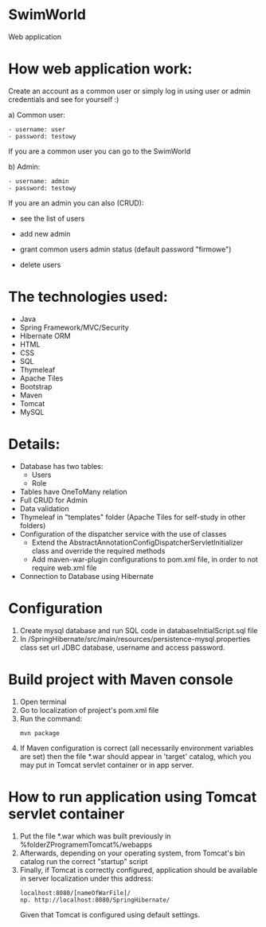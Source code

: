 # SwimWorld
Web application

# How web application work:
Create an account as a common user or simply log in using user or admin credentials and see for yourself :)
 
  a) Common user:
    
    - username: user
    - password: testowy
 
  If you are a common user you can go to the SwimWorld
  
  b) Admin:
    
    - username: admin
    - password: testowy
 
  If you are an admin you can also (CRUD): 
    
- see the list of users
 
- add new admin
    
- grant common users admin status (default password "firmowe") 
    
- delete users

# The technologies used:
- Java
- Spring Framework/MVC/Security
- Hibernate ORM
- HTML
- CSS
- SQL
- Thymeleaf
- Apache Tiles
- Bootstrap
- Maven
- Tomcat
- MySQL

# Details:
- Database has two tables:
   - Users
   - Role
- Tables have OneToMany relation
- Full CRUD for Admin
- Data validation
- Thymeleaf in "templates" folder (Apache Tiles for self-study in other folders)
- Configuration of the dispatcher service with the use of classes 
   - Extend the AbstractAnnotationConfigDispatcherServletInitializer class and override the required methods
   - Add maven-war-plugin configurations to pom.xml file, in order to not require web.xml file
- Connection to Database using Hibernate


# Configuration
1. Create mysql database and run SQL code in databaseInitialScript.sql file
2. In /SpringHibernate/src/main/resources/persistence-mysql.properties class set url JDBC database, username and access password.

# Build project with Maven console
1. Open terminal
2. Go to localization of project's pom.xml file
3. Run the command:
    ```
    mvn package
    ```
4. If Maven configuration is correct (all necessarily environment variables are set) then the file *.war should appear in 'target' catalog, which you may put in Tomcat servlet container or in app server.

# How to run application using Tomcat servlet container

1. Put the file *.war which was built previously in %folderZProgramemTomcat%/webapps
2. Afterwards, depending on your operating system, from Tomcat's bin catalog run the correct "startup" script
3. Finally, if Tomcat is correctly configured, application should be available in server localization under this address:
    ```
    localhost:8080/[nameOfWarFile]/
    np. http://localhost:8080/SpringHibernate/
    ```
    Given that Tomcat is configured using default settings. 
